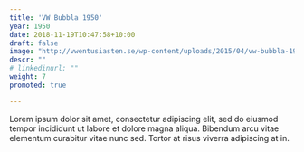 ```yaml
---
title: 'VW Bubbla 1950'
year: 1950
date: 2018-11-19T10:47:58+10:00
draft: false
image: "http://vwentusiasten.se/wp-content/uploads/2015/04/vw-bubbla-1950_v1.jpg"
descr: ""
# linkedinurl: ""
weight: 7
promoted: true

---
```


Lorem ipsum dolor sit amet, consectetur adipiscing elit, sed do eiusmod tempor incididunt ut labore et dolore magna aliqua. Bibendum arcu vitae elementum curabitur vitae nunc sed. Tortor at risus viverra adipiscing at in.
